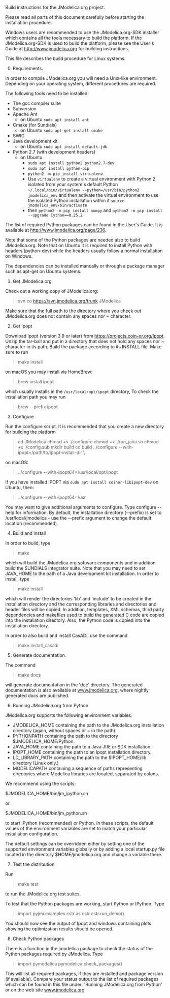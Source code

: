 Build instructions for the JModelica.org project.

Please read all parts of this document carefully before starting the
installation procedure.

Windows users are recommended to use the JModelica.org-SDK installer which
contains all the tools necessary to build the platform. If the
JModelica.org-SDK is used to build the platform, please see the User's Guide
at http://www.jmodelica.org for building instructions.

This file describes the build procedure for Linux systems.

0. Requirements.

In order to compile JModelica.org you will need a Unix-like environment.
Depending on your operating system, different procedures are required.

The following tools need to be installed:

- The gcc compiler suite
- Subversion
- Apache Ant
  - on Ubuntu `sudo apt install ant`
- Cmake (for Sundials)
  - on Ubuntu `sudo apt-get install cmake`
- SWIG
- Java development kit
  - on Ubuntu `sudo apt install default-jdk`
- Python 2.7 (with development headers)
  - on Ubuntu 
    - `sudo apt install python2 python2.7-dev` 
    - `sudo apt install python-pip`
    - `python2 -m pip install virtualenv`
    - Use `virtualenv` to create a virtual environment with Python 2 isolated from your system's default Python `~/.local/bin/virtualenv --python=/usr/bin/python2 jmodelica_env` and then activate the virtual environment to use the isolated Python installation within it `source jmodelica_env/bin/activate`
    - then `python2 -m pip install numpy` and `python2 -m pip install --upgrade Cython==0.25.2`

The list of required Python packages can be found in the User's Guide.
It is available at http://www.jmodelica.org/page/236.

Note that some of the Python packages are needed also to build JModelica.org. Note that
on Ubuntu it is required to install Python with headers (python-dev) while the headers
usually follow a normal installation on Windows.

The dependencies can be installed manually or through a package manager such as apt-get
on Ubuntu systems.

1. Get JModelica.org

Check out a working copy of JModelica.org:

> svn co https://svn.jmodelica.org/trunk JModelica

Make sure that the full path to the directory where you check out JModelica.org
does not contain any spaces nor ~ character.

2. Get Ipopt

Download Ipopt (version 3.9 or later) from https://projects.coin-or.org/Ipopt.
Unzip the tar-ball and put in a directory that does not hold any spaces nor ~
character in its path. Build the package according to its INSTALL file. Make
sure to run

> make install

on macOS you may install via HomeBrew:

> brew install ipopt

which usually installs in the `/usr/local/opt/ipopt` directory, To check the installation path you may run

> brew --prefix ipopt

3. Configure

Run the configure script. It is recommended that you create a new
directory for building the platform

> cd JModelica
> chmod +x ./configure
> chmod +x ./run_java.sh
> chmod +x ./config.sub
> mkdir build
> cd build
> ../configure --with-ipopt=/path/to/ipopt-install-dir \

on macOS:

> ../configure --with-ipopt64=/usr/local/opt/ipopt

If you have installed IPOPT via `sudo apt install coinor-libipopt-dev` on Ubuntu, then:

> ../configure --with-ipopt64=/usr

You may want to give additional arguments to configure.
Type configure --help for information. By default, the
installation directory (--prefix) is set to /usr/local/jmodelica -
use the --prefix argument to change the default location (recommended).

4. Build and install

In order to build, type

> make

which will build the JModelica.org software components and in addition build
the SUNDIALS integrator suite. Note that you may need to set JAVA_HOME to the
path of a Java development kit installation. In order to install, type

> make install

which will render the directories 'lib' and 'include' to be created in the
installation directory and the corresponding libraries and directories and
header files will be copied. In addition, templates, XML schemas, third party
dependencies and makefiles used to build the generated C code are copied into
the installation directory. Also, the Python code is copied into the
installation directory.

In order to also build and install CasADi, use the command

> make install_casadi

5. Generate documentation.

The command

> make docs

will generate documentation in the 'doc' directory. The generated documentation
is also available at www.jmodelica.org, where nightly generated docs are
published.

6. Running JModelica.org from Python

JModelica.org supports the following environment variables:

- JMODELICA_HOME containing the path to the JModelica.org installation
  directory (again, without spaces or ~ in the path).
- PYTHONPATH containing the path to the directory $JMODELICA_HOME/Python.
- JAVA_HOME containing the path to a Java JRE or SDK installation.
- IPOPT_HOME containing the path to an Ipopt installation directory.
- LD_LIBRARY_PATH containing the path to the $IPOPT_HOME/lib directory
  (Linux only.)
- MODELICAPATH containing a sequence of paths representing directories
  where Modelica libraries are located, separated by colons.

We recommend using the scripts:

$JMODELICA_HOME/bin/jm_ipython.sh

or

$JMODELICA_HOME/bin/jm_python.sh

to start IPython (recommended) or Python. In these scripts, the default values
of the environment variables are set to match your particular installation
configuration.

The default settings can be overridden either by setting one of the supported
environment variables globally or by adding a local startup.py file located in
the directory $HOME/jmodelica.org and change a variable there.

7. Test the distribution

Run

> make test

to run the JModelica.org test suites.

To test that the Python packages are working, start Python or IPython. Type

> import pyjmi.examples.cstr as cstr
> cstr.run_demo()

You should now see the output of Ipopt and windows containing plots showing the
optimization results should be opened.

8. Check Python packages

There is a function in the jmodelica package to check the status of the Python
packages required by JModelica. Type

> import pymodelica
> pymodelica.check_packages()

This will list all required packages, if they are installed and package version
(if available). Compare your status output to the list of required packages
which can be found in this file under: 'Running JModelica.org from Python' or
on the web site www.jmodelica.org.
